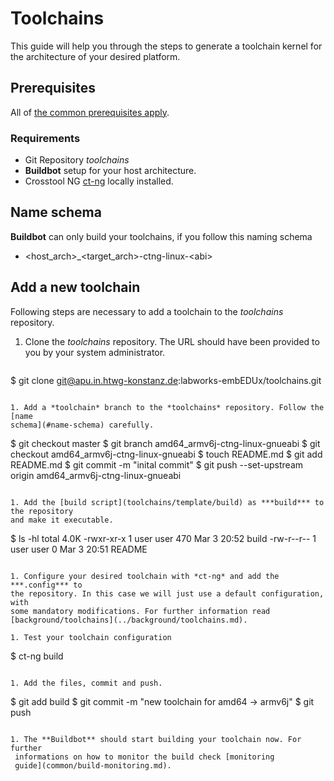 # Toolchains
This guide will help you through the steps to generate a toolchain kernel for
the architecture of your desired platform.

## Prerequisites
All of [the common prerequisites apply](usage.md#Prerequisites).

### Requirements
* Git Repository *toolchains*
* **Buildbot** setup for your host architecture.
* Crosstool NG [ct-ng](http://crosstool-ng.org/) locally installed.

## Name schema
**Buildbot** can only build your toolchains, if you follow this naming schema

* <host\_arch\>\_<target\_arch\>-ctng-linux-<abi\>

## Add a new toolchain
Following steps are necessary to add a toolchain to the *toolchains* repository.

1. Clone the *toolchains* repository. The URL should have been provided to you
   by your system administrator.
   ```
$ git clone git@apu.in.htwg-konstanz.de:labworks-embEDUx/toolchains.git
   ```
 
1. Add a *toolchain* branch to the *toolchains* repository. Follow the [name
   schema](#name-schema) carefully.
   ```
$ git checkout master
$ git branch amd64_armv6j-ctng-linux-gnueabi
$ git checkout amd64_armv6j-ctng-linux-gnueabi 
$ touch README.md
$ git add README.md
$ git commit -m "inital commit"
$ git push --set-upstream origin amd64_armv6j-ctng-linux-gnueabi
   ```

1. Add the [build script](toolchains/template/build) as ***build*** to the repository
   and make it executable.
   ```
$ ls -hl
total 4.0K
-rwxr-xr-x 1 user user 470 Mar  3 20:52 build
-rw-r--r-- 1 user user   0 Mar  3 20:51 README
   ```

1. Configure your desired toolchain with *ct-ng* and add the ***.config*** to
   the repository. In this case we will just use a default configuration, with
   some mandatory modifications. For further information read
   [background/toolchains](../background/toolchains.md).

1. Test your toolchain configuration
   ```
   $ ct-ng build
   ```

1. Add the files, commit and push. 
   ```
$ git add build
$ git commit -m "new toolchain for amd64 -> armv6j"
$ git push 
  ```

1. The **Buildbot** should start building your toolchain now. For further
   informations on how to monitor the build check [monitoring
   guide](common/build-monitoring.md).

